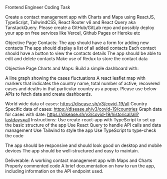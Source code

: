 Frontend Engineer Coding Task

Create a contact management app with Charts and Maps using ReactJS, TypeScript, TailwindCSS, React Router v6 and React Query aka TanstackQuery. Please create a GitHub/GitLab repo and possibly deploy your app on free services like Vercel, Github Pages or Heroku etc

Objective Page Contacts: The app should have a form for adding new contacts The app should display a list of all added contacts Each contact should have a button to view the contacts details The app should be able to edit and delete contacts Make use of Redux to store the contact data

Objective Page Charts and Maps: Build a simple dashboard with:

A line graph showing the cases fluctuations
A react leaflet map with markers that indicates the country name, total number of active, recovered cases and deaths in that particular country as a popup.
Please use below APIs to fetch data and create dashboards.

World wide data of cases: https://disease.sh/v3/covid-19/all Country Specific data of cases: https://disease.sh/v3/covid-19/countries Graph data for cases with date: https://disease.sh/v3/covid-19/historical/all?lastdays=all Instructions: Use create-react-app with TypeScript to set up the basic structure of the app Use React Query to handle API calls and data management Use Tailwind to style the app Use TypeScript to type-check the code

The app should be responsive and should look good on desktop and mobile devices The app should be well-structured and easy to maintain.

Deliverable: A working contact management app with Maps and Charts Properly commented code A brief documentation on how to run the app, including information on the API endpoint used.